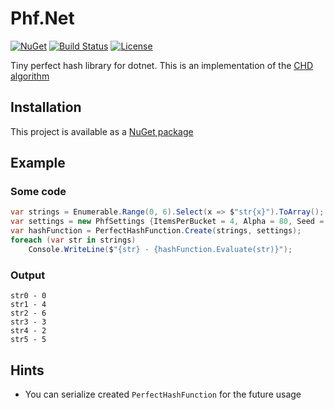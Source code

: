 # Phf.Net

[![NuGet](https://img.shields.io/nuget/v/Phf.Net.svg)](https://www.nuget.org/packages/Phf.Net/)
[![Build Status](https://travis-ci.org/odinmillion/Phf.Net.svg?branch=master)](https://travis-ci.org/odinmillion/Phf.Net)
[![License](https://img.shields.io/badge/license-MIT-blue.svg)](LICENSE.txt)

Tiny perfect hash library for dotnet.
This is an implementation of the [CHD algorithm](http://cmph.sourceforge.net/chd.html) 

## Installation

This project is available as a [NuGet package](https://www.nuget.org/packages/Phf.Net/)

## Example

### Some code
```csharp
var strings = Enumerable.Range(0, 6).Select(x => $"str{x}").ToArray();
var settings = new PhfSettings {ItemsPerBucket = 4, Alpha = 80, Seed = 31337, NoDivision = true};
var hashFunction = PerfectHashFunction.Create(strings, settings);
foreach (var str in strings)
    Console.WriteLine($"{str} - {hashFunction.Evaluate(str)}");
```

### Output
```
str0 - 0
str1 - 4
str2 - 6
str3 - 3
str4 - 2
str5 - 5
```

## Hints

 * You can serialize created `PerfectHashFunction` for the future usage

